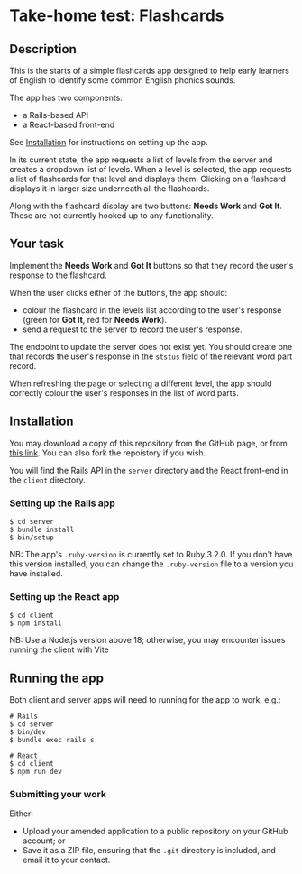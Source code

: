 # Take-home test: Flashcards

## Description

This is the starts of a simple flashcards app designed to help early learners of English
to identify some common English phonics sounds.

The app has two components:

* a Rails-based API
* a React-based front-end

See [Installation](#installation) for instructions on setting up the app.

In its current state, the app requests a list of levels from the server and creates a dropdown list of levels. When a
level is selected, the app requests a list of flashcards for that level and displays them. Clicking on a flashcard
displays it in larger size underneath all the flashcards.

Along with the flashcard display are two buttons: **Needs Work** and **Got It**. These are not currently hooked up to
any functionality.

## Your task

Implement the **Needs Work** and **Got It** buttons so that they record the user's response to the flashcard.

When the user clicks either of the buttons, the app should:

* colour the flashcard in the levels list according to the user's response (green for **Got It**, red for **Needs Work**).
* send a request to the server to record the user's response.

The endpoint to update the server does not exist yet. You should create one that records the user's response in the
`ststus` field of the relevant word part record.

When refreshing the page or selecting a different level, the app should correctly colour the user's responses in the
list of word parts.

## Installation

You may download a copy of this repository from the GitHub page, or from [this link](https://github.com/innovationsforlearning/takehome-test/archive/refs/heads/main.zip). 
You can also fork the repoistory if you wish.

You will find the Rails API in the `server` directory and the React front-end in the `client` directory.

### Setting up the Rails app

```shell
$ cd server
$ bundle install
$ bin/setup
```

NB: The app's `.ruby-version` is currently set to Ruby 3.2.0. If you don't have this version installed, you can change
the `.ruby-version` file to a version you have installed.

### Setting up the React app

```shell
$ cd client
$ npm install
```

NB: Use a Node.js version above 18; otherwise, you may encounter issues running the client with Vite

## Running the app

Both client and server apps will need to running for the app to work, e.g.:

```shell
# Rails
$ cd server
$ bin/dev
$ bundle exec rails s

# React
$ cd client
$ npm run dev
```

### Submitting your work

Either:

* Upload your amended application to a public repository on your GitHub account; or
* Save it as a ZIP file, ensuring that the `.git` directory is included, and email it to your contact.

